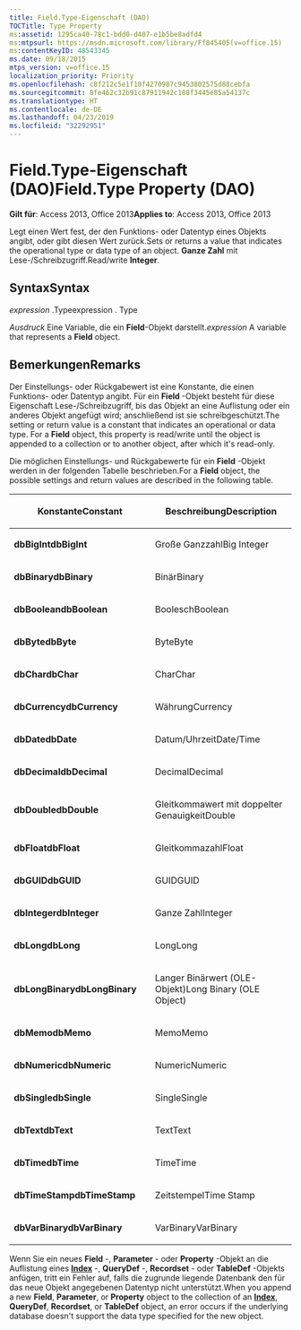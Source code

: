 ```yaml
---
title: Field.Type-Eigenschaft (DAO)
TOCTitle: Type Property
ms:assetid: 1295ca40-78c1-bdd0-d407-e1b5be8adfd4
ms:mtpsurl: https://msdn.microsoft.com/library/Ff845405(v=office.15)
ms:contentKeyID: 48543345
ms.date: 09/18/2015
mtps_version: v=office.15
localization_priority: Priority
ms.openlocfilehash: c8f212c5e1f10f4270987c9453802575d88cebfa
ms.sourcegitcommit: 8fe462c32b91c87911942c188f3445e85a54137c
ms.translationtype: HT
ms.contentlocale: de-DE
ms.lasthandoff: 04/23/2019
ms.locfileid: "32292951"
---
```

# <a name="fieldtype-property-dao"></a><span data-ttu-id="f559b-102">Field.Type-Eigenschaft (DAO)</span><span class="sxs-lookup"><span data-stu-id="f559b-102">Field.Type Property (DAO)</span></span>


<span data-ttu-id="f559b-103">**Gilt für**: Access 2013, Office 2013</span><span class="sxs-lookup"><span data-stu-id="f559b-103">**Applies to**: Access 2013, Office 2013</span></span>

<span data-ttu-id="f559b-104">Legt einen Wert fest, der den Funktions- oder Datentyp eines Objekts angibt, oder gibt diesen Wert zurück.</span><span class="sxs-lookup"><span data-stu-id="f559b-104">Sets or returns a value that indicates the operational type or data type of an object.</span></span> <span data-ttu-id="f559b-105">**Ganze Zahl** mit Lese-/Schreibzugriff.</span><span class="sxs-lookup"><span data-stu-id="f559b-105">Read/write **Integer**.</span></span>

## <a name="syntax"></a><span data-ttu-id="f559b-106">Syntax</span><span class="sxs-lookup"><span data-stu-id="f559b-106">Syntax</span></span>

<span data-ttu-id="f559b-107">*expression* .Type</span><span class="sxs-lookup"><span data-stu-id="f559b-107">expression  . Type</span></span>

<span data-ttu-id="f559b-108">*Ausdruck* Eine Variable, die ein **Field**-Objekt darstellt.</span><span class="sxs-lookup"><span data-stu-id="f559b-108">*expression*  A variable that represents a **Field** object.</span></span>

## <a name="remarks"></a><span data-ttu-id="f559b-109">Bemerkungen</span><span class="sxs-lookup"><span data-stu-id="f559b-109">Remarks</span></span>

<span data-ttu-id="f559b-p102">Der Einstellungs- oder Rückgabewert ist eine Konstante, die einen Funktions- oder Datentyp angibt. Für ein **Field** -Objekt besteht für diese Eigenschaft Lese-/Schreibzugriff, bis das Objekt an eine Auflistung oder ein anderes Objekt angefügt wird; anschließend ist sie schreibgeschützt.</span><span class="sxs-lookup"><span data-stu-id="f559b-p102">The setting or return value is a constant that indicates an operational or data type. For a **Field** object, this property is read/write until the object is appended to a collection or to another object, after which it's read-only.</span></span>

<span data-ttu-id="f559b-112">Die möglichen Einstellungs- und Rückgabewerte für ein **Field** -Objekt werden in der folgenden Tabelle beschrieben.</span><span class="sxs-lookup"><span data-stu-id="f559b-112">For a **Field** object, the possible settings and return values are described in the following table.</span></span>

<table>
<colgroup>
<col style="width: 50%" />
<col style="width: 50%" />
</colgroup>
<thead>
<tr class="header">
<th><p><span data-ttu-id="f559b-113">Konstante</span><span class="sxs-lookup"><span data-stu-id="f559b-113">Constant</span></span></p></th>
<th><p><span data-ttu-id="f559b-114">Beschreibung</span><span class="sxs-lookup"><span data-stu-id="f559b-114">Description</span></span></p></th>
</tr>
</thead>
<tbody>
<tr class="odd">
<td><p><span data-ttu-id="f559b-115"><strong>dbBigInt</strong></span><span class="sxs-lookup"><span data-stu-id="f559b-115"><strong>dbBigInt</strong></span></span></p></td>
<td><p><span data-ttu-id="f559b-116">Große Ganzzahl</span><span class="sxs-lookup"><span data-stu-id="f559b-116">Big Integer</span></span></p></td>
</tr>
<tr class="even">
<td><p><span data-ttu-id="f559b-117"><strong>dbBinary</strong></span><span class="sxs-lookup"><span data-stu-id="f559b-117"><strong>dbBinary</strong></span></span></p></td>
<td><p><span data-ttu-id="f559b-118">Binär</span><span class="sxs-lookup"><span data-stu-id="f559b-118">Binary</span></span></p></td>
</tr>
<tr class="odd">
<td><p><span data-ttu-id="f559b-119"><strong>dbBoolean</strong></span><span class="sxs-lookup"><span data-stu-id="f559b-119"><strong>dbBoolean</strong></span></span></p></td>
<td><p><span data-ttu-id="f559b-120">Boolesch</span><span class="sxs-lookup"><span data-stu-id="f559b-120">Boolean</span></span></p></td>
</tr>
<tr class="even">
<td><p><span data-ttu-id="f559b-121"><strong>dbByte</strong></span><span class="sxs-lookup"><span data-stu-id="f559b-121"><strong>dbByte</strong></span></span></p></td>
<td><p><span data-ttu-id="f559b-122">Byte</span><span class="sxs-lookup"><span data-stu-id="f559b-122">Byte</span></span></p></td>
</tr>
<tr class="odd">
<td><p><span data-ttu-id="f559b-123"><strong>dbChar</strong></span><span class="sxs-lookup"><span data-stu-id="f559b-123"><strong>dbChar</strong></span></span></p></td>
<td><p><span data-ttu-id="f559b-124">Char</span><span class="sxs-lookup"><span data-stu-id="f559b-124">Char</span></span></p></td>
</tr>
<tr class="even">
<td><p><span data-ttu-id="f559b-125"><strong>dbCurrency</strong></span><span class="sxs-lookup"><span data-stu-id="f559b-125"><strong>dbCurrency</strong></span></span></p></td>
<td><p><span data-ttu-id="f559b-126">Währung</span><span class="sxs-lookup"><span data-stu-id="f559b-126">Currency</span></span></p></td>
</tr>
<tr class="odd">
<td><p><span data-ttu-id="f559b-127"><strong>dbDate</strong></span><span class="sxs-lookup"><span data-stu-id="f559b-127"><strong>dbDate</strong></span></span></p></td>
<td><p><span data-ttu-id="f559b-128">Datum/Uhrzeit</span><span class="sxs-lookup"><span data-stu-id="f559b-128">Date/Time</span></span></p></td>
</tr>
<tr class="even">
<td><p><span data-ttu-id="f559b-129"><strong>dbDecimal</strong></span><span class="sxs-lookup"><span data-stu-id="f559b-129"><strong>dbDecimal</strong></span></span></p></td>
<td><p><span data-ttu-id="f559b-130">Decimal</span><span class="sxs-lookup"><span data-stu-id="f559b-130">Decimal</span></span></p></td>
</tr>
<tr class="odd">
<td><p><span data-ttu-id="f559b-131"><strong>dbDouble</strong></span><span class="sxs-lookup"><span data-stu-id="f559b-131"><strong>dbDouble</strong></span></span></p></td>
<td><p><span data-ttu-id="f559b-132">Gleitkommawert mit doppelter Genauigkeit</span><span class="sxs-lookup"><span data-stu-id="f559b-132">Double</span></span></p></td>
</tr>
<tr class="even">
<td><p><span data-ttu-id="f559b-133"><strong>dbFloat</strong></span><span class="sxs-lookup"><span data-stu-id="f559b-133"><strong>dbFloat</strong></span></span></p></td>
<td><p><span data-ttu-id="f559b-134">Gleitkommazahl</span><span class="sxs-lookup"><span data-stu-id="f559b-134">Float</span></span></p></td>
</tr>
<tr class="odd">
<td><p><span data-ttu-id="f559b-135"><strong>dbGUID</strong></span><span class="sxs-lookup"><span data-stu-id="f559b-135"><strong>dbGUID</strong></span></span></p></td>
<td><p><span data-ttu-id="f559b-136">GUID</span><span class="sxs-lookup"><span data-stu-id="f559b-136">GUID</span></span></p></td>
</tr>
<tr class="even">
<td><p><span data-ttu-id="f559b-137"><strong>dbInteger</strong></span><span class="sxs-lookup"><span data-stu-id="f559b-137"><strong>dbInteger</strong></span></span></p></td>
<td><p><span data-ttu-id="f559b-138">Ganze Zahl</span><span class="sxs-lookup"><span data-stu-id="f559b-138">Integer</span></span></p></td>
</tr>
<tr class="odd">
<td><p><span data-ttu-id="f559b-139"><strong>dbLong</strong></span><span class="sxs-lookup"><span data-stu-id="f559b-139"><strong>dbLong</strong></span></span></p></td>
<td><p><span data-ttu-id="f559b-140">Long</span><span class="sxs-lookup"><span data-stu-id="f559b-140">Long</span></span></p></td>
</tr>
<tr class="even">
<td><p><span data-ttu-id="f559b-141"><strong>dbLongBinary</strong></span><span class="sxs-lookup"><span data-stu-id="f559b-141"><strong>dbLongBinary</strong></span></span></p></td>
<td><p><span data-ttu-id="f559b-142">Langer Binärwert (OLE-Objekt)</span><span class="sxs-lookup"><span data-stu-id="f559b-142">Long Binary (OLE Object)</span></span></p></td>
</tr>
<tr class="odd">
<td><p><span data-ttu-id="f559b-143"><strong>dbMemo</strong></span><span class="sxs-lookup"><span data-stu-id="f559b-143"><strong>dbMemo</strong></span></span></p></td>
<td><p><span data-ttu-id="f559b-144">Memo</span><span class="sxs-lookup"><span data-stu-id="f559b-144">Memo</span></span></p></td>
</tr>
<tr class="even">
<td><p><span data-ttu-id="f559b-145"><strong>dbNumeric</strong></span><span class="sxs-lookup"><span data-stu-id="f559b-145"><strong>dbNumeric</strong></span></span></p></td>
<td><p><span data-ttu-id="f559b-146">Numeric</span><span class="sxs-lookup"><span data-stu-id="f559b-146">Numeric</span></span></p></td>
</tr>
<tr class="odd">
<td><p><span data-ttu-id="f559b-147"><strong>dbSingle</strong></span><span class="sxs-lookup"><span data-stu-id="f559b-147"><strong>dbSingle</strong></span></span></p></td>
<td><p><span data-ttu-id="f559b-148">Single</span><span class="sxs-lookup"><span data-stu-id="f559b-148">Single</span></span></p></td>
</tr>
<tr class="even">
<td><p><span data-ttu-id="f559b-149"><strong>dbText</strong></span><span class="sxs-lookup"><span data-stu-id="f559b-149"><strong>dbText</strong></span></span></p></td>
<td><p><span data-ttu-id="f559b-150">Text</span><span class="sxs-lookup"><span data-stu-id="f559b-150">Text</span></span></p></td>
</tr>
<tr class="odd">
<td><p><span data-ttu-id="f559b-151"><strong>dbTime</strong></span><span class="sxs-lookup"><span data-stu-id="f559b-151"><strong>dbTime</strong></span></span></p></td>
<td><p><span data-ttu-id="f559b-152">Time</span><span class="sxs-lookup"><span data-stu-id="f559b-152">Time</span></span></p></td>
</tr>
<tr class="even">
<td><p><span data-ttu-id="f559b-153"><strong>dbTimeStamp</strong></span><span class="sxs-lookup"><span data-stu-id="f559b-153"><strong>dbTimeStamp</strong></span></span></p></td>
<td><p><span data-ttu-id="f559b-154">Zeitstempel</span><span class="sxs-lookup"><span data-stu-id="f559b-154">Time Stamp</span></span></p></td>
</tr>
<tr class="odd">
<td><p><span data-ttu-id="f559b-155"><strong>dbVarBinary</strong></span><span class="sxs-lookup"><span data-stu-id="f559b-155"><strong>dbVarBinary</strong></span></span></p></td>
<td><p><span data-ttu-id="f559b-156">VarBinary</span><span class="sxs-lookup"><span data-stu-id="f559b-156">VarBinary</span></span></p></td>
</tr>
</tbody>
</table>


<span data-ttu-id="f559b-157">Wenn Sie ein neues **Field** -, **Parameter** - oder **Property** -Objekt an die Auflistung eines **[Index](index-object-dao.md)** -, **QueryDef** -, **Recordset** - oder **TableDef** -Objekts anfügen, tritt ein Fehler auf, falls die zugrunde liegende Datenbank den für das neue Objekt angegebenen Datentyp nicht unterstützt.</span><span class="sxs-lookup"><span data-stu-id="f559b-157">When you append a new **Field**, **Parameter**, or **Property** object to the collection of an **[Index](index-object-dao.md)**, **QueryDef**, **Recordset**, or **TableDef** object, an error occurs if the underlying database doesn't support the data type specified for the new object.</span></span>

